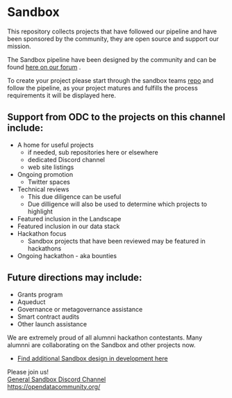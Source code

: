 # Sandbox

This repository collects projects that have followed our pipeline and have been sponsored by the community, they are open source and support our mission. 

The Sandbox pipeline have been designed by the community and can be found [here on our forum](https://forum.opendatacommunity.org/t/project-pipeline-in-detail/28/5?u=stefi) .

To create your project please start through the sandbox teams [repo](https://github.com/orgs/OpenDataforWeb3-sandbox/repositories) and follow the pipeline, as your project matures and fulfills the process requirements it will be displayed here. 



##  Support from ODC to the projects on this channel include:

- A home for useful projects
   - if needed, sub repositories here or elsewhere
   - dedicated Discord channel
   - web site listings
- Ongoing promotion 
   - Twitter spaces 
- Technical reviews
   - This due diligence can be useful 
   - Due dilligence will also be used to determine which projects to highlight
- Featured inclusion in the Landscape
- Featured inclusion in our data stack
- Hackathon focus
   - Sandbox projects that have been reviewed may be featured in hackathons
- Ongoing hackathon - aka bounties

## Future directions may include:
- Grants program
- Aqueduct
- Governance or metagovernance assistance
- Smart contract audits
- Other launch assistance

We are extremely proud of all alumnni hackathon contestants.  Many alumnni are collaborating on the Sandbox and other projects now.

- [Find additional Sandbox design in development here](https://miro.com/app/board/uXjVPlv-XQA=/)
 
 
Please join us!  
[General Sandbox Discord Channel](https://discord.com/channels/1037443230993743902/1075078081439604746)  
https://opendatacommunity.org/ 
